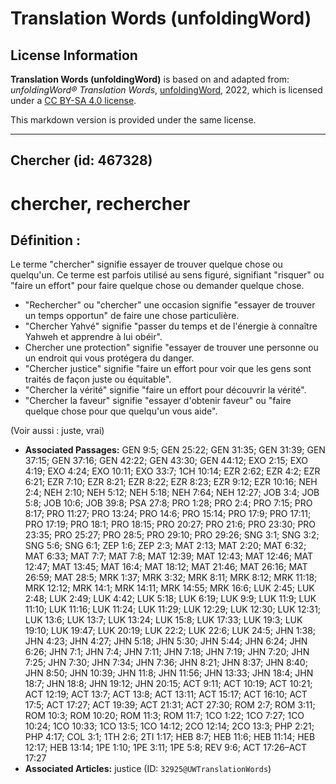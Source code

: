 # Translation Words (unfoldingWord)

## License Information

**Translation Words (unfoldingWord)** is based on and adapted from: _unfoldingWord® Translation Words_, [unfoldingWord](https://unfoldingword.org/utw), 2022, which is licensed under a [CC BY-SA 4.0 license](https://creativecommons.org/licenses/by-sa/4.0/legalcode.en).

This markdown version is provided under the same license.



--------------------------------

## Chercher (id: 467328)

chercher, rechercher
====================

Définition :
------------

Le terme "chercher" signifie essayer de trouver quelque chose ou quelqu'un. Ce terme est parfois utilisé au sens figuré, signifiant "risquer" ou "faire un effort" pour faire quelque chose ou demander quelque chose.

* "Rechercher" ou "chercher" une occasion signifie "essayer de trouver un temps opportun" de faire une chose particulière.
* "Chercher Yahvé" signifie "passer du temps et de l'énergie à connaître Yahweh et apprendre à lui obéir".
* Chercher une protection" signifie "essayer de trouver une personne ou un endroit qui vous protégera du danger.
* "Chercher justice" signifie "faire un effort pour voir que les gens sont traités de façon juste ou équitable".
* "Chercher la vérité" signifie "faire un effort pour découvrir la vérité".
* "Chercher la faveur" signifie "essayer d'obtenir faveur" ou "faire quelque chose pour que quelqu'un vous aide".

(Voir aussi : juste, vrai)

* **Associated Passages:** GEN 9:5; GEN 25:22; GEN 31:35; GEN 31:39; GEN 37:15; GEN 37:16; GEN 42:22; GEN 43:30; GEN 44:12; EXO 2:15; EXO 4:19; EXO 4:24; EXO 10:11; EXO 33:7; 1CH 10:14; EZR 2:62; EZR 4:2; EZR 6:21; EZR 7:10; EZR 8:21; EZR 8:22; EZR 8:23; EZR 9:12; EZR 10:16; NEH 2:4; NEH 2:10; NEH 5:12; NEH 5:18; NEH 7:64; NEH 12:27; JOB 3:4; JOB 5:8; JOB 10:6; JOB 39:8; PSA 27:8; PRO 1:28; PRO 2:4; PRO 7:15; PRO 8:17; PRO 11:27; PRO 13:24; PRO 14:6; PRO 15:14; PRO 17:9; PRO 17:11; PRO 17:19; PRO 18:1; PRO 18:15; PRO 20:27; PRO 21:6; PRO 23:30; PRO 23:35; PRO 25:27; PRO 28:5; PRO 29:10; PRO 29:26; SNG 3:1; SNG 3:2; SNG 5:6; SNG 6:1; ZEP 1:6; ZEP 2:3; MAT 2:13; MAT 2:20; MAT 6:32; MAT 6:33; MAT 7:7; MAT 7:8; MAT 12:39; MAT 12:43; MAT 12:46; MAT 12:47; MAT 13:45; MAT 16:4; MAT 18:12; MAT 21:46; MAT 26:16; MAT 26:59; MAT 28:5; MRK 1:37; MRK 3:32; MRK 8:11; MRK 8:12; MRK 11:18; MRK 12:12; MRK 14:1; MRK 14:11; MRK 14:55; MRK 16:6; LUK 2:45; LUK 2:48; LUK 2:49; LUK 4:42; LUK 5:18; LUK 6:19; LUK 9:9; LUK 11:9; LUK 11:10; LUK 11:16; LUK 11:24; LUK 11:29; LUK 12:29; LUK 12:30; LUK 12:31; LUK 13:6; LUK 13:7; LUK 13:24; LUK 15:8; LUK 17:33; LUK 19:3; LUK 19:10; LUK 19:47; LUK 20:19; LUK 22:2; LUK 22:6; LUK 24:5; JHN 1:38; JHN 4:23; JHN 4:27; JHN 5:18; JHN 5:30; JHN 5:44; JHN 6:24; JHN 6:26; JHN 7:1; JHN 7:4; JHN 7:11; JHN 7:18; JHN 7:19; JHN 7:20; JHN 7:25; JHN 7:30; JHN 7:34; JHN 7:36; JHN 8:21; JHN 8:37; JHN 8:40; JHN 8:50; JHN 10:39; JHN 11:8; JHN 11:56; JHN 13:33; JHN 18:4; JHN 18:7; JHN 18:8; JHN 19:12; JHN 20:15; ACT 9:11; ACT 10:19; ACT 10:21; ACT 12:19; ACT 13:7; ACT 13:8; ACT 13:11; ACT 15:17; ACT 16:10; ACT 17:5; ACT 17:27; ACT 19:39; ACT 21:31; ACT 27:30; ROM 2:7; ROM 3:11; ROM 10:3; ROM 10:20; ROM 11:3; ROM 11:7; 1CO 1:22; 1CO 7:27; 1CO 10:24; 1CO 10:33; 1CO 13:5; 1CO 14:12; 2CO 12:14; 2CO 13:3; PHP 2:21; PHP 4:17; COL 3:1; 1TH 2:6; 2TI 1:17; HEB 8:7; HEB 11:6; HEB 11:14; HEB 12:17; HEB 13:14; 1PE 1:10; 1PE 3:11; 1PE 5:8; REV 9:6; ACT 17:26–ACT 17:27
* **Associated Articles:** justice (ID: `32925@UWTranslationWords`)

